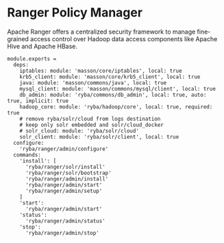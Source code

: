 
# Ranger Policy Manager

Apache Ranger offers a centralized security framework to manage fine-grained
access control over Hadoop data access components like Apache Hive and Apache HBase.

    module.exports =
      deps:
        iptables: module: 'masson/core/iptables', local: true
        krb5_client: module: 'masson/core/krb5_client', local: true
        java: module: 'masson/commons/java', local: true
        mysql_client: module: 'masson/commons/mysql/client', local: true
        db_admin: module: 'ryba/commons/db_admin', local: true, auto: true, implicit: true
        hadoop_core: module: 'ryba/hadoop/core', local: true, required: true
        # remove ryba/solr/cloud from logs destination
        # keep only solr embedded and solr/cloud_docker
        # solr_cloud: module: 'ryba/solr/cloud'
        solr_client: module: 'ryba/solr/client', local: true
      configure:
        'ryba/ranger/admin/configure'
      commands:
        'install': [
          'ryba/ranger/solr/install'
          'ryba/ranger/solr/bootstrap'
          'ryba/ranger/admin/install'
          'ryba/ranger/admin/start'
          'ryba/ranger/admin/setup'
        ]
        'start':
          'ryba/ranger/admin/start'
        'status':
          'ryba/ranger/admin/status'
        'stop':
          'ryba/ranger/admin/stop'
